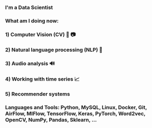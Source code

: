 ### I'm a Data Scientist

### What am I doing now:
### 1) Computer Vision (CV) 🎥 📷
### 2) Natural language processing (NLP) 📝
### 3) Audio analysis 🔊
### 4) Working with time series 📈
### 5) Recommender systems 

### Languages and Tools: Python, MySQL, Linux, Docker, Git, AirFlow, MlFlow, TensorFlow, Keras, PyTorch, Word2vec, OpenCV, NumPy, Pandas, Sklearn, ...

